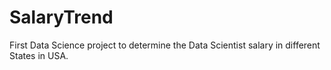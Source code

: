 # SalaryTrend
First Data Science project to determine the Data Scientist salary in different States in USA.

